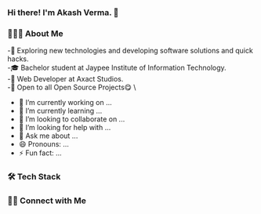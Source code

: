 ### Hi there! I'm Akash Verma. 👋

<!--
**akku-aakash/akku-aakash** is a ✨ _special_ ✨ repository because its `README.md` (this file) appears on your GitHub profile.

Here are some ideas to get you started:
-->
### 👨🏻‍💻  About Me
  -🤔   Exploring new technologies and developing software solutions and quick hacks. \
  -🎓   Bachelor student at Jaypee Institute of Information Technology. \
  -💼   Web Developer at Axact Studios. \
  -🌱   Open to all Open Source Projects😋 \

- 🔭 I’m currently working on ...
- 🌱 I’m currently learning ...
- 👯 I’m looking to collaborate on ...
- 🤔 I’m looking for help with ...
- 💬 Ask me about ...
- 😄 Pronouns: ...
- ⚡ Fun fact: ...
### 🛠  Tech Stack

### 🤝🏻  Connect with Me
